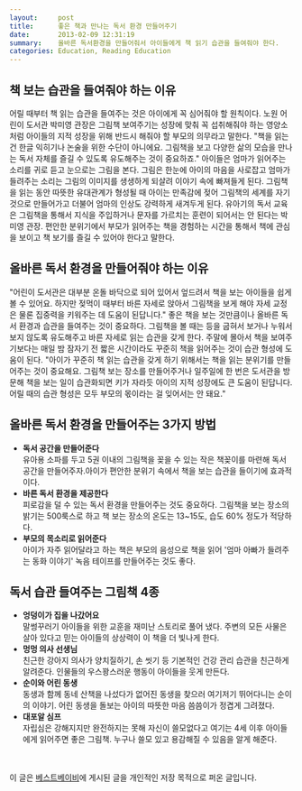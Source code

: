 ```yaml
---
layout:     post
title:      좋은 책과 만나는 독서 환경 만들어주기
date:       2013-02-09 12:31:19
summary:    올바른 독서환경을 만들어줘서 아이들에게 책 읽기 습관을 들여줘야 한다.
categories: Education, Reading Education
---
```



## 책 보는 습관을 들여줘야 하는 이유
어릴 때부터 책 읽는 습관을 들여주는 것은 아이에게 꼭 심어줘야 할 원칙이다. 노원 어린이 도서관 박미영 관장은 그림책 보여주기는 성장에 맞춰 꼭 섭취해줘야 하는 영양소처럼 아이들의 지적 성장을 위해 반드시 해줘야 할 부모의 의무라고 말한다. "책을 읽는 건 한글 익히기나 논술을 위한 수단이 아니에요. 그림책을 보고 다양한 삶의 모습을 만나는 독서 자체를 즐길 수 있도록 유도해주는 것이 중요하죠."
아이들은 엄마가 읽어주는 소리를 귀로 듣고 눈으로는 그림을 본다. 그림은 한눈에 아이의 마음을 사로잡고 엄마가 들려주는 소리는 그림의 이미지를 생생하게 되살려 이야기 속에 빠져들게 된다. 그림책을 읽는 동안 따뜻한 유대관계가 형성될 때 아이는 만족감에 젖어 그림책의 세계를 자기 것으로 만들어가고 더불어 엄마의 인상도 강력하게 새겨두게 된다. 유아기의 독서 교육은 그림책을 통해서 지식을 주입하거나 문자를 가르치는 훈련이 되어서는 안 된다는 박미영 관장. 편안한 분위기에서 부모가 읽어주는 책을 경험하는 시간을 통해서 책에 관심을 보이고 책 보기를 즐길 수 있어야 한다고 말한다.

## 올바른 독서 환경을 만들어줘야 하는 이유
"어린이 도서관은 대부분 온돌 바닥으로 되어 있어서 엎드려서 책을 보는 아이들을 쉽게 볼 수 있어요. 하지만 젖먹이 때부터 바른 자세로 앉아서 그림책을 보게 해야 자세 교정은 물론 집중력을 키워주는 데 도움이 된답니다." 좋은 책을 보는 것만큼이나 올바른 독서 환경과 습관을 들여주는 것이 중요하다. 그림책을 볼 때는 등을 굽혀서 보거나 누워서 보지 않도록 유도해주고 바른 자세로 읽는 습관을 갖게 한다. 주말에 몰아서 책을 보여주기보다는 매일 밤 잠자기 전 짧은 시간이라도 꾸준히 책을 읽어주는 것이 습관 형성에 도움이 된다. "아이가 꾸준히 책 읽는 습관을 갖게 하기 위해서는 책을 읽는 분위기를 만들어주는 것이 중요해요. 그림책 보는 장소를 만들어주거나 일주일에 한 번은 도서관을 방문해 책을 보는 일이 습관화되면 키가 자라듯 아이의 지적 성장에도 큰 도움이 된답니다. 어릴 때의 습관 형성은 모두 부모의 몫이라는 걸 잊어서는 안 돼요."

## 올바른 독서 환경을 만들어주는 3가지 방법

* <strong>독서 공간을 만들어준다</strong>  
유아용 소파를 두고 5권 이내의 그림책을 꽂을 수 있는 작은 책꽂이를 마련해 독서 공간을 만들어주자.아이가 편안한 분위기 속에서 책을 보는 습관을 들이기에 효과적이다.
* <strong>바른 독서 환경을 제공한다</strong>   
피로감을 덜 수 있는 독서 환경을 만들어주는 것도 중요하다. 그림책을 보는 장소의 밝기는 500룩스로 하고 책 보는 장소의 온도는 13~15도, 습도 60% 정도가 적당하다.
* <strong>부모의 목소리로 읽어준다</strong>   
아이가 자주 읽어달라고 하는 책은 부모의 음성으로 책을 읽어 '엄마 아빠가 들려주는 동화 이야기' 녹음 테이프를 만들어주는 것도 좋다.


## 독서 습관 들여주는 그림책 4종

* <strong>엉덩이가 집을 나갔어요</strong>   
말썽꾸러기 아이들을 위한 교훈을 재미난 스토리로 풀어 냈다. 주변의 모든 사물은 살아 있다고 믿는 아이들의 상상력이 이 책을 더 빛나게 한다.
* <strong>멍멍 의사 선생님</strong>   
친근한 강아지 의사가 양치질하기, 손 씻기 등 기본적인 건강 관리 습관을 친근하게 알려준다. 인물들의 우스꽝스러운 행동이 아이들을 웃게 만든다.
* <strong>순이와 어린 동생</strong>   
동생과 함께 동네 산책을 나섰다가 없어진 동생을 찾으러 여기저기 뛰어다니는 순이의 이야기. 어린 동생을 돌보는 아이의 따뜻한 마음 씀씀이가 정겹게 그려졌다.
* <strong>대포알 심프</strong>    
자립심은 강해지지만 완전하지는 못해 자신이 쓸모없다고 여기는 4세 이후 아이들에게 읽어주면 좋은 그림책. 누구나 쓸모 있고 용감해질 수 있음을 알게 해준다.


<br /><br />
이 글은 [베스트베이비](http://www.ibestbaby.co.kr)에 게시된 글을 개인적인 저장 목적으로 퍼온 글입니다.